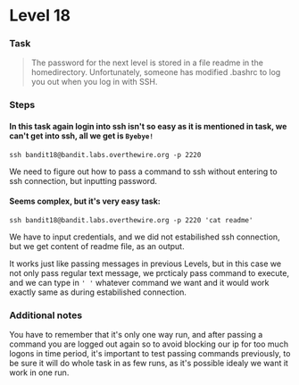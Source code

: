 Level 18
======

### Task

> The password for the next level is stored in a file readme in the homedirectory. Unfortunately, someone has modified .bashrc to log you out when you log in with SSH.

### Steps

#### In this task again login into ssh isn't so easy as it is mentioned in task, we can't get into ssh, all we get is `Byebye!`
`ssh bandit18@bandit.labs.overthewire.org -p 2220`

We need to figure out how to pass a command to ssh without entering to ssh connection, but inputting password.

#### Seems complex, but it's very easy task:
`ssh bandit18@bandit.labs.overthewire.org -p 2220 'cat readme'`

We have to input credentials, and we did not estabilished ssh connection, but we get content of readme file, as an output.

It works just like passing messages in previous Levels, but in this case we not only pass regular text message, we prcticaly pass command to execute, and we can type in `' '` whatever command we want and it would work exactly same as during estabilished connection.

### Additional notes

You have to remember that it's only one way run, and after passing a command you are logged out again so to avoid blocking our ip for too much logons in time period, it's important to test passing commands previously, to be sure it will do whole task in as few runs, as it's possible idealy we want it work in one run.





